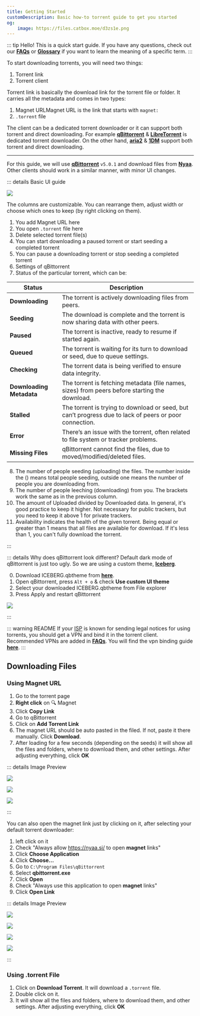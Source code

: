 ```yaml
---
title: Getting Started
customDescription: Basic how-to torrent guide to get you started 
og:
    image: https://files.catbox.moe/d3zs1e.png
---
```



<GradientCard title="Getting Started" description="Basic how-to torrent guide to get you started" theme="turquoise" variant="thin"/>

::: tip Hello!
This is a quick start guide. If you have any questions, check out our [**FAQs**](/torrenting/faq) or [**Glossary**](/torrenting/glossary) if you want to learn the meaning of a specific term.
:::

To start downloading torrents, you will need two things:
1. Torrent link
2. Torrent client


Torrent link is basically the download link for the torrent file or folder. It carries all the metadata and comes in two types:
1. Magnet URL<tooltip>Magnet URL is the link that starts with `magnet:`</tooltip>
2. `.torrent` file


The client can be a dedicated torrent downloader or it can support both torrent and direct downloading. For example [**qBittorrent**](https://www.qbittorrent.org/) & [**LibreTorrent**](https://github.com/proninyaroslav/libretorrent) is dedicated torrent downloader. On the other hand, [**aria2**](https://aria2.github.io/) & [**1DM**](https://play.google.com/store/apps/details?id=idm.internet.download.manager) support both torrent and direct downloading.

___

For this guide, we will use [**qBittorrent**](https://www.qbittorrent.org/) `v5.0.1` and download files from [**Nyaa**](https://nyaa.si/). Other clients should work in a similar manner, with minor UI changes.

::: details Basic UI guide

![](/torrenting/start/0.png)

The columns are customizable. You can rearrange them, adjust width or choose which ones to keep (by right clicking on them).

1. You add Magnet URL here
2. You open `.torrent` file here
3. Delete selected torrent file(s)
4. You can start downloading a paused torrent or start seeding a completed torrent
5. You can pause a downloading torrent or stop seeding a completed torrent
6. Settings of qBittorrent
7. Status of the particular torrent, which can be:

| Status                  | Description                                                                                              |
|-------------------------|----------------------------------------------------------------------------------------------------------|
| **Downloading**         | The torrent is actively downloading files from peers. |
| **Seeding**             | The download is complete and the torrent is now sharing data with other peers. |
| **Paused**              | The torrent is inactive, ready to resume if started again. |
| **Queued**              | The torrent is waiting for its turn to download or seed, due to queue settings. |
| **Checking**            | The torrent data is being verified to ensure data integrity. |
| **Downloading Metadata** | The torrent is fetching metadata (file names, sizes) from peers before starting the download. |
| **Stalled**             | The torrent is trying to download or seed, but can’t progress due to lack of peers or poor connection. |
| **Error**               | There’s an issue with the torrent, often related to file system or tracker problems. |
| **Missing Files**       | qBittorrent cannot find the files, due to moved/modified/deleted files. |

8. The number of people seeding (uploading) the files. The number inside the () means total people seeding, outside one means the number of people you are downloading from.
9. The number of people leeching (downloading) from you. The brackets work the same as in the previous column.
10. The amount of Uploaded divided by Downloaded data. In general, it's good practice to keep it higher. Not necessary for public trackers, but you need to keep it above 1 for private trackers.
11. Availability indicates the health of the given torrent. Being equal or greater than 1 means that all files are available for download. If it's less than 1, you can't fully download the torrent.

:::

::: details Why does qBittorrent look different?
Default dark mode of qBittorrent is just too ugly. So we are using a custom theme, [**Iceberg**](https://github.com/CyberSeas/qBittorrentDarktheme).

0. Download ICEBERG.qbtheme from [**here**](https://github.com/CyberSeas/qBittorrentDarktheme/blob/master/ICEBERG.qbtheme).
1. Open qBittorrent, press `Alt + o` & check **Use custom UI theme**
2. Select your downloaded ICEBERG.qbtheme from File explorer
3. Press Apply and restart qBittorrent

![](/torrenting/start/100.png)

:::

::: warning README
If your [ISP](https://en.wikipedia.org/wiki/Internet_service_provider) is known for sending legal notices for using torrents, you should get a VPN and bind it in the torrent client. Recommended VPNs are added in [**FAQs**](/torrenting/faq). You will find the vpn binding guide [**here**](/torrenting/qbit#vpn-binding).
:::

## Downloading Files

### Using Magnet URL

1. Go to the torrent page
2. **Right click** on :mag: Magnet
3. Click **Copy Link**
4. Go to qBittorrent
5. Click on **Add Torrent Link**
6. The magnet URL should be auto pasted in the filed. If not, paste it there manually. Click **Download**.
7. After loading for a few seconds (depending on the seeds) it will show all the files and folders, where to download them, and other settings. After adjusting everything, click **OK**

::: details Image Preview

![](/torrenting/start/1.png)

![](/torrenting/start/2.png)

![](/torrenting/start/3.png)

:::

You can also open the magnet link just by clicking on it, after selecting your default torrent downloader:
1. left click on it
2. Check "Always allow https://nyaa.si/ to open **magnet** links"
3. Click **Choose Application**
4. Click **Choose...**
5. Go to `C:\Program Files\qBittorrent`
6. Select **qbittorrent.exe**
7. Click **Open**
8. Check "Always use this application to open **magnet** links"
9. Click **Open Link**

::: details Image Preview

![](/torrenting/start/5.png)

![](/torrenting/start/6.png)

![](/torrenting/start/7.png)

![](/torrenting/start/8.png)

:::

### Using .torrent File
1. Click on **Download Torrent**. It will download a `.torrent` file.
2. Double click on it.
3. It will show all the files and folders, where to download them, and other settings. After adjusting everything, click **OK**